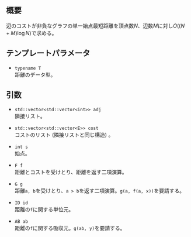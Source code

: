 ## 概要
辺のコストが非負なグラフの単一始点最短距離を頂点数$N$、辺数$M$に対し$O((N+M)\log N)$で求める。

## テンプレートパラメータ
- `typename T`  
距離のデータ型。

## 引数
- `std::vector<std::vector<int>> adj`  
隣接リスト。

- `std::vector<std::vector<E>> cost`  
コストのリスト (隣接リストと同じ構造) 。

- `int s`  
始点。

- `F f`  
距離とコストを受けとり、距離を返す二項演算。

- `G g`  
距離`a, b`を受けとり、`a > b`を返す二項演算。`g(a, f(a, x))`を要請する。

- `ID id`  
距離の`f`に関する単位元。

- `AB ab`  
距離の`f`に関する吸収元。`g(ab, y)`を要請する。